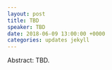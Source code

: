 ```yaml
---
layout: post
title: TBD
speaker: TBD
date: 2018-06-09 13:00:00 +0000
categories: updates jekyll
---
```


Abstract: TBD.